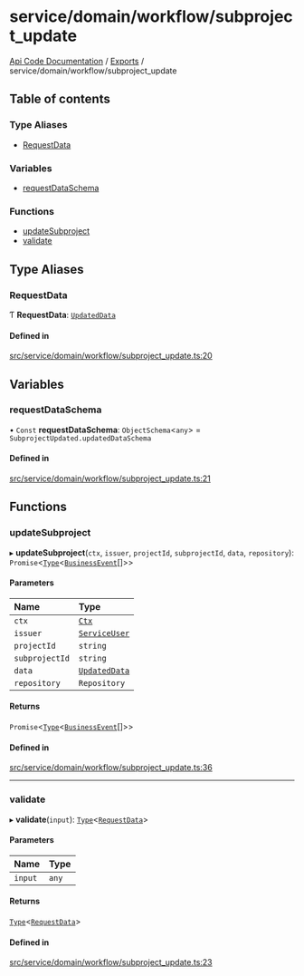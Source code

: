 # service/domain/workflow/subproject\_update
 
[Api Code Documentation](../README.md) / [Exports](../modules.md) / service/domain/workflow/subproject\_update

## Table of contents

### Type Aliases

- [RequestData](service_domain_workflow_subproject_update.md#requestdata)

### Variables

- [requestDataSchema](service_domain_workflow_subproject_update.md#requestdataschema)

### Functions

- [updateSubproject](service_domain_workflow_subproject_update.md#updatesubproject)
- [validate](service_domain_workflow_subproject_update.md#validate)

## Type Aliases

### RequestData

Ƭ **RequestData**: [`UpdatedData`](../interfaces/service_domain_workflow_subproject_updated.UpdatedData.md)

#### Defined in

[src/service/domain/workflow/subproject_update.ts:20](https://github.com/openkfw/TruBudget/blob/a06c11b/api/src/service/domain/workflow/subproject_update.ts#L20)

## Variables

### requestDataSchema

• `Const` **requestDataSchema**: `ObjectSchema`<`any`\> = `SubprojectUpdated.updatedDataSchema`

#### Defined in

[src/service/domain/workflow/subproject_update.ts:21](https://github.com/openkfw/TruBudget/blob/a06c11b/api/src/service/domain/workflow/subproject_update.ts#L21)

## Functions

### updateSubproject

▸ **updateSubproject**(`ctx`, `issuer`, `projectId`, `subprojectId`, `data`, `repository`): `Promise`<[`Type`](result.md#type)<[`BusinessEvent`](service_domain_business_event.md#businessevent)[]\>\>

#### Parameters

| Name | Type |
| :------ | :------ |
| `ctx` | [`Ctx`](../interfaces/lib_ctx.Ctx.md) |
| `issuer` | [`ServiceUser`](../interfaces/service_domain_organization_service_user.ServiceUser.md) |
| `projectId` | `string` |
| `subprojectId` | `string` |
| `data` | [`UpdatedData`](../interfaces/service_domain_workflow_subproject_updated.UpdatedData.md) |
| `repository` | `Repository` |

#### Returns

`Promise`<[`Type`](result.md#type)<[`BusinessEvent`](service_domain_business_event.md#businessevent)[]\>\>

#### Defined in

[src/service/domain/workflow/subproject_update.ts:36](https://github.com/openkfw/TruBudget/blob/a06c11b/api/src/service/domain/workflow/subproject_update.ts#L36)

___

### validate

▸ **validate**(`input`): [`Type`](result.md#type)<[`RequestData`](service_domain_workflow_subproject_update.md#requestdata)\>

#### Parameters

| Name | Type |
| :------ | :------ |
| `input` | `any` |

#### Returns

[`Type`](result.md#type)<[`RequestData`](service_domain_workflow_subproject_update.md#requestdata)\>

#### Defined in

[src/service/domain/workflow/subproject_update.ts:23](https://github.com/openkfw/TruBudget/blob/a06c11b/api/src/service/domain/workflow/subproject_update.ts#L23)
